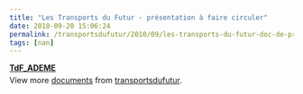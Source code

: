 ```yaml
---
title: "Les Transports du Futur - présentation à faire circuler"
date: 2010-09-20 15:06:24
permalink: /transportsdufutur/2010/09/les-transports-du-futur-doc-de-presentation-a-faire-circuler.html
tags: [nan]
---
```


<div style="width:477px" id="__ss_5240345"><strong style="margin:12px 0 4px"><a href="http://www.slideshare.net/transportsdufutur/tdfademe" title="TdF_ADEME">TdF_ADEME</a></strong><div style="padding:5px 0 12px">View more <a href="http://www.slideshare.net/">documents</a> from <a href="http://www.slideshare.net/transportsdufutur">transportsdufutur</a>.</div></div>
